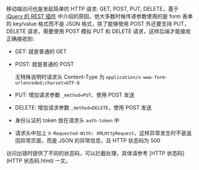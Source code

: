 移动端访问也是发起简单的 HTTP 请求: GET, POST, PUT, DELETE，基于 [jQuery 的 REST 插件](http://qtdebug.com/fe-rest/) 中介绍的原因，绝大多数时候传递参数使用的是 form 表单的 key/value 格式而不是 JSON 格式，除了能够使用 POST 外还要支持 PUT，DELETE 请求，需要使用 POST 模拟 PUT 和 DELETE 请求，这样后端才能接收正确接收到:

* GET: 就是普通的 GET

* POST: 就是普通的 POST

  无特殊说明时请求头 Content-Type 为 `application/x-www-form-urlencoded;charset=UTF-8`

* PUT: 增加请求参数 `_method=PUT`，使用 POST 发送

* DELETE: 增加请求参数 `_method=DELETE`，使用 POST 发送

* 身份认证的 token 放在请求头 `auth-token` 中

* 请求头中加上 `X-Requested-With: XMLHttpRequest`，这样异常发生时不是返回异常页面，而是 JSON 的异常信息，且 HTTP 状态码为 500

访问出错时提供了不同的状态码，可以拦截处理，具体请参考 [HTTP 状态码](HTTP 状态码.html) 一文。